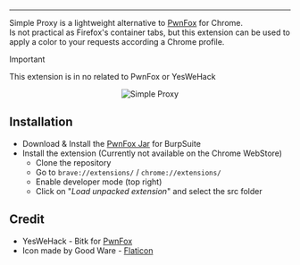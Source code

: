 <p align="center"><img src="https://zupimages.net/up/24/09/5hhm.png" alt="" /></p>

<hr />

Simple Proxy is a lightweight alternative to [PwnFox](https://github.com/yeswehack/PwnFox) for Chrome.   
Is not practical as Firefox's container tabs, but this extension can be used to apply a color to your requests according a Chrome profile.

> [!IMPORTANT]  
> This extension is in no related to PwnFox or YesWeHack

<p align="center"><img src="https://zupimages.net/up/24/09/11fi.png" alt="Simple Proxy" /></p>

## Installation

  * Download & Install the [PwnFox Jar](https://github.com/yeswehack/PwnFox/releases) for BurpSuite
  * Install the extension (Currently not available on the Chrome WebStore)
    * Clone the repository
    * Go to `brave://extensions/` / `chrome://extensions/`
    * Enable developer mode (top right)
    * Click on "_Load unpacked extension_" and select the src folder

## Credit
  * YesWeHack - Bitk for [PwnFox](https://github.com/yeswehack/PwnFox)
  * Icon made by Good Ware - [Flaticon](https://www.flaticon.com)